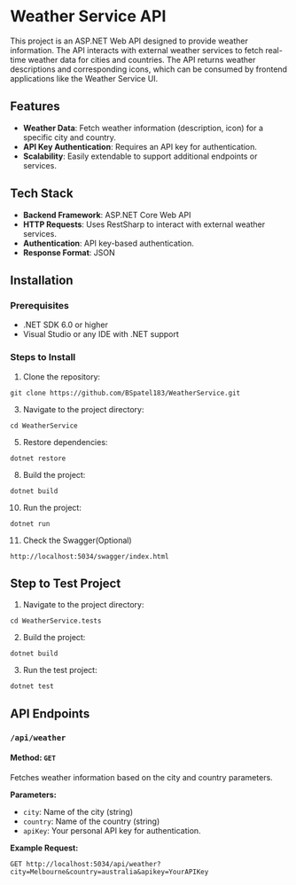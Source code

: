 # Weather Service API

This project is an ASP.NET Web API designed to provide weather information. The API interacts with external weather services to fetch real-time weather data for cities and countries. The API returns weather descriptions and corresponding icons, which can be consumed by frontend applications like the Weather Service UI.


## Features

- **Weather Data**: Fetch weather information (description, icon) for a specific city and country.
- **API Key Authentication**: Requires an API key for authentication.
- **Scalability**: Easily extendable to support additional endpoints or services.


## Tech Stack

- **Backend Framework**: ASP.NET Core Web API
- **HTTP Requests**: Uses RestSharp to interact with external weather services.
- **Authentication**: API key-based authentication.
- **Response Format**: JSON


## Installation

### Prerequisites
- .NET SDK 6.0 or higher
- Visual Studio or any IDE with .NET support

### Steps to Install

1. Clone the repository:
  ```
git clone https://github.com/BSpatel183/WeatherService.git
```

3. Navigate to the project directory:
```
cd WeatherService
```

5. Restore dependencies:
 ```
 dotnet restore
 ```
8. Build the project:
 ```
 dotnet build
 ```
10. Run the project:
 ```
dotnet run
```
11. Check the Swagger(Optional)
```
http://localhost:5034/swagger/index.html
```

## Step to Test Project
1. Navigate to the project directory:
```
cd WeatherService.tests
```
2. Build the project:
```
dotnet build
```
3. Run the test project:
```
dotnet test
```

## API Endpoints

### `/api/weather`

#### Method: `GET`

Fetches weather information based on the city and country parameters.

**Parameters:**
- `city`: Name of the city (string)
- `country`: Name of the country (string)
- `apiKey`: Your personal API key for authentication.

**Example Request:**
```http
GET http://localhost:5034/api/weather?city=Melbourne&country=australia&apikey=YourAPIKey
